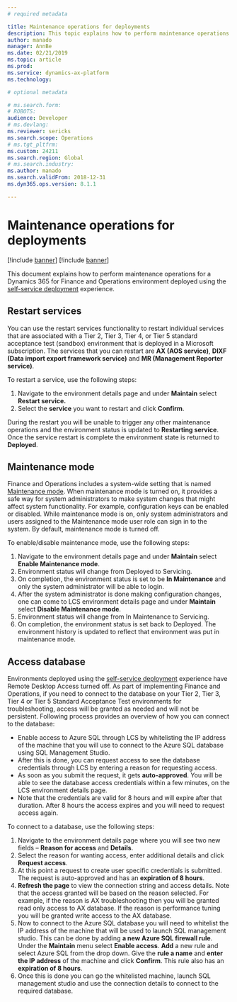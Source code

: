 ```yaml
---
# required metadata

title: Maintenance operations for deployments
description: This topic explains how to perform maintenance operations for an environment deployed using the self-service deployment experience.
author: manado
manager: AnnBe
ms.date: 02/21/2019
ms.topic: article
ms.prod: 
ms.service: dynamics-ax-platform
ms.technology: 

# optional metadata

# ms.search.form: 
# ROBOTS: 
audience: Developer
# ms.devlang: 
ms.reviewer: sericks
ms.search.scope: Operations
# ms.tgt_pltfrm: 
ms.custom: 24211
ms.search.region: Global
# ms.search.industry: 
ms.author: manado
ms.search.validFrom: 2018-12-31
ms.dyn365.ops.version: 8.1.1

---
```


# Maintenance operations for deployments

[!include [banner](../includes/banner.md)]
[!include [banner](../includes/limited-availability.md)]

This document explains how to perform maintenance operations for a Dynamics 365 for Finance and Operations environment deployed using the [self-service deployment](infrastructure-stack.md) experience.

## Restart services

You can use the restart services functionality to restart individual services that are associated with a Tier 2, Tier 3, Tier 4, or Tier 5 standard acceptance test (sandbox) environment that is deployed in a Microsoft subscription. The services that you can restart are **AX (AOS service)**, **DIXF (Data import export framework service)** and **MR (Management Reporter service)**.

To restart a service, use the following steps:

1. Navigate to the environment details page and under **Maintain** select **Restart service.**
2. Select the **service** you want to restart and click **Confirm**.

During the restart you will be unable to trigger any other maintenance operations and the environment status is updated to **Restarting service**. Once the service restart is complete the environment state is returned to **Deployed**.

## Maintenance mode

Finance and Operations includes a system-wide setting that is named [Maintenance mode](../sysadmin/maintenance-mode.md). When maintenance mode is turned on, it provides a safe way for system administrators to make system changes that might affect system functionality. For example, configuration keys can be enabled or disabled. While maintenance mode is on, only system administrators and users assigned to the Maintenance mode user role can sign in to the system. By default, maintenance mode is turned off.

To enable/disable maintenance mode, use the following steps:

1. Navigate to the environment details page and under **Maintain** select **Enable Maintenance mode**.
2. Environment status will change from Deployed to Servicing.
3. On completion, the environment status is set to be **In Maintenance** and only the system administrator will be able to login.
4. After the system administrator is done making configuration changes, one can come to LCS environment details page and under **Maintain** select **Disable Maintenance mode**.
5. Environment status will change from In Maintenance to Servicing.
6. On completion, the environment status is set back to Deployed. The environment history is updated to reflect that environment was put in maintenance mode.

## Access database

Environments deployed using the [self-service deployment](infrastructure-stack.md) experience have Remote Desktop Access turned off. As part of implementing Finance and Operations, if you need to connect to the database on your Tier 2, Tier 3, Tier 4 or Tier 5 Standard Acceptance Test environments for troubleshooting, access will be granted as needed and will not be persistent. Following process provides an overview of how you can connect to the database:

- Enable access to Azure SQL through LCS by whitelisting the IP address of the machine that you will use to connect to the Azure SQL database using SQL Management Studio.
- After this is done, you can request access to see the database credentials through LCS by entering a reason for requesting access.
- As soon as you submit the request, it gets  **auto-approved**. You will be able to see the database access credentials within a few minutes, on the LCS environment details page.
- Note that the credentials are valid for 8 hours and will expire after that duration. After 8 hours the access expires and you will need to request access again.

To connect to a database, use the following steps:

1. Navigate to the environment details page where you will see two new fields – **Reason for access** and **Details**.
2. Select the reason for wanting access, enter additional details and click **Request access**.
3. At this point a request to create user specific credentials is submitted. The request is auto-approved and has an **expiration of 8 hours**.
4. **Refresh the page** to view the connection string and access details. Note that the access granted will be based on the reason selected. For example, if the reason is AX troubleshooting then you will be granted read only access to AX database. If the reason is performance tuning you will be granted write access to the AX database.
5. Now to connect to the Azure SQL database you will need to whitelist the IP address of the machine that will be used to launch SQL management studio. This can be done by adding **a new Azure SQL firewall rule**. Under the **Maintain** menu select **Enable access**. **Add** a new rule and select Azure SQL from the drop down. Give the **rule a name** and **enter the IP address** of the machine and click **Confirm**. This rule also has an **expiration of 8 hours**.
6. Once this is done you can go the whitelisted machine, launch SQL management studio and use the connection details to connect to the required database.
